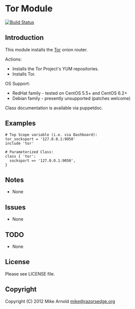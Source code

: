 Tor Module
==========

[![Build Status](https://secure.travis-ci.org/razorsedge/puppet-tor.png?branch=master)](http://travis-ci.org/razorsedge/puppet-tor)

Introduction
------------

This module installs the [Tor](https://www.torproject.org/) onion router.

Actions:

* Installs the Tor Project's YUM repositories.
* Installs Tor.

OS Support:

* RedHat family - tested on CentOS 5.5+ and CentOS 6.2+
* Debian family - presently unsupported (patches welcome)

Class documentation is available via puppetdoc.

Examples
--------

    # Top Scope variable (i.e. via Dashboard):
    tor_socksport = '127.0.0.1:9050'
    include 'tor'

    # Parameterized Class:
    class { 'tor':
      socksport => '127.0.0.1:9050',
    }

Notes
-----

* None

Issues
------

* None

TODO
----

* None

License
-------

Please see LICENSE file.

Copyright
---------

Copyright (C) 2012 Mike Arnold <mike@razorsedge.org>

